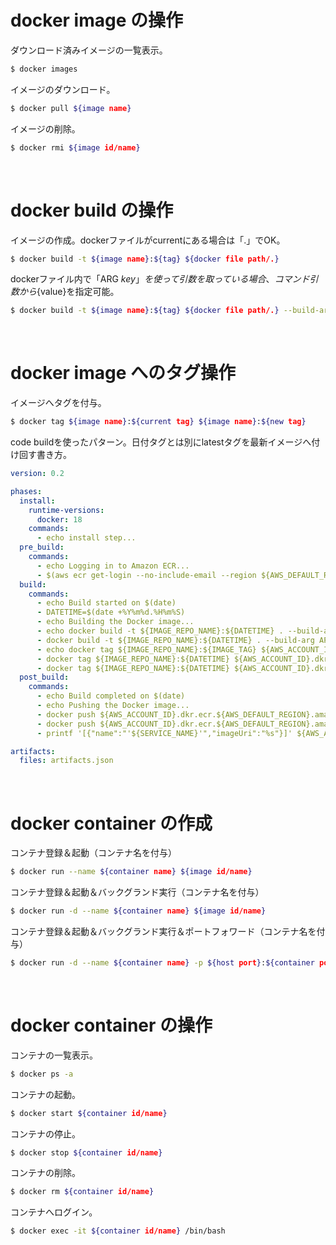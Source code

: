 # docker image の操作

ダウンロード済みイメージの一覧表示。
```sh
$ docker images
```

イメージのダウンロード。
```sh
$ docker pull ${image name}
```

イメージの削除。
```sh
$ docker rmi ${image id/name}
```

<br>

# docker build の操作

イメージの作成。dockerファイルがcurrentにある場合は「.」でOK。
```sh
$ docker build -t ${image name}:${tag} ${docker file path/.}
```

dockerファイル内で「ARG ${key}」を使って引数を取っている場合、コマンド引数から${value}を指定可能。
```sh
$ docker build -t ${image name}:${tag} ${docker file path/.} --build-arg ${key}=${value}
```

<br>

# docker image へのタグ操作

イメージへタグを付与。
```sh
$ docker tag ${image name}:${current tag} ${image name}:${new tag}
```

code buildを使ったパターン。日付タグとは別にlatestタグを最新イメージへ付け回す書き方。
```yaml
version: 0.2

phases:
  install:
    runtime-versions:
      docker: 18
    commands:
      - echo install step...
  pre_build:
    commands:
      - echo Logging in to Amazon ECR...
      - $(aws ecr get-login --no-include-email --region ${AWS_DEFAULT_REGION})
  build:
    commands:
      - echo Build started on $(date)
      - DATETIME=$(date +%Y%m%d.%H%m%S)
      - echo Building the Docker image...
      - echo docker build -t ${IMAGE_REPO_NAME}:${DATETIME} . --build-arg APP_ENV=${APP_ENV}
      - docker build -t ${IMAGE_REPO_NAME}:${DATETIME} . --build-arg APP_ENV=${APP_ENV}
      - echo docker tag ${IMAGE_REPO_NAME}:${IMAGE_TAG} ${AWS_ACCOUNT_ID}.dkr.ecr.${AWS_DEFAULT_REGION}.amazonaws.com/${IMAGE_REPO_NAME}:${IMAGE_TAG}
      - docker tag ${IMAGE_REPO_NAME}:${DATETIME} ${AWS_ACCOUNT_ID}.dkr.ecr.${AWS_DEFAULT_REGION}.amazonaws.com/${IMAGE_REPO_NAME}:${DATETIME}
      - docker tag ${IMAGE_REPO_NAME}:${DATETIME} ${AWS_ACCOUNT_ID}.dkr.ecr.${AWS_DEFAULT_REGION}.amazonaws.com/${IMAGE_REPO_NAME}:latest 
  post_build:
    commands:
      - echo Build completed on $(date)
      - echo Pushing the Docker image...
      - docker push ${AWS_ACCOUNT_ID}.dkr.ecr.${AWS_DEFAULT_REGION}.amazonaws.com/${IMAGE_REPO_NAME}:${DATETIME}
      - docker push ${AWS_ACCOUNT_ID}.dkr.ecr.${AWS_DEFAULT_REGION}.amazonaws.com/${IMAGE_REPO_NAME}:latest
      - printf '[{"name":"'${SERVICE_NAME}'","imageUri":"%s"}]' ${AWS_ACCOUNT_ID}.dkr.ecr.${AWS_DEFAULT_REGION}.amazonaws.com/${IMAGE_REPO_NAME}:latest > artifacts.json

artifacts:
  files: artifacts.json
```

<br>

# docker container の作成

コンテナ登録＆起動（コンテナ名を付与）
```sh
$ docker run --name ${container name} ${image id/name}
```

コンテナ登録＆起動＆バックグランド実行（コンテナ名を付与）
```sh
$ docker run -d --name ${container name} ${image id/name}
```

コンテナ登録＆起動＆バックグランド実行＆ポートフォワード（コンテナ名を付与）
```sh
$ docker run -d --name ${container name} -p ${host port}:${container port} ${image id/name}
```

<br>

# docker container の操作

コンテナの一覧表示。
```sh
$ docker ps -a
```

コンテナの起動。
```sh
$ docker start ${container id/name}
```

コンテナの停止。
```sh
$ docker stop ${container id/name}
```

コンテナの削除。
```sh
$ docker rm ${container id/name}
```

コンテナへログイン。
```sh
$ docker exec -it ${container id/name} /bin/bash
```